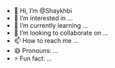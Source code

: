 - 👋 Hi, I’m @Shaykhbi
- 👀 I’m interested in ...
- 🌱 I’m currently learning ...
- 💞️ I’m looking to collaborate on ...
- 📫 How to reach me ...
- 😄 Pronouns: ...
- ⚡ Fun fact: ...

<!---
Shaykhbi/Shaykhbi is a ✨ special ✨ repository because its `README.md` (this file) appears on your GitHub profile.
You can click the Preview link to take a look at your changes.
--->
